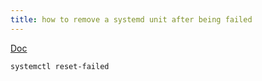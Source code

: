 ```yaml
---
title: how to remove a systemd unit after being failed
---
```


[Doc](https://superuser.com/questions/513159/how-to-remove-systemd-services)

```bash
systemctl reset-failed
```
